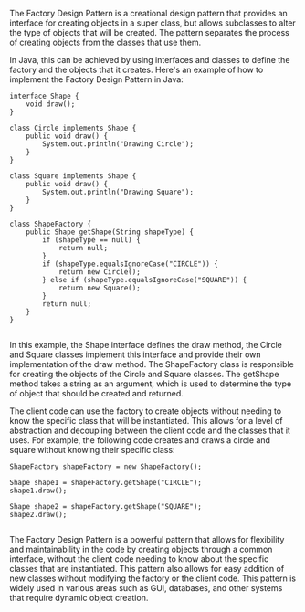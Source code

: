 The Factory Design Pattern is a creational design pattern that provides an interface for creating objects in a super class, but allows subclasses to alter the type of objects that will be created. The pattern separates the process of creating objects from the classes that use them.

In Java, this can be achieved by using interfaces and classes to define the factory and the objects that it creates. Here's an example of how to implement the Factory Design Pattern in Java:


```
interface Shape {
    void draw();
}

class Circle implements Shape {
    public void draw() {
        System.out.println("Drawing Circle");
    }
}

class Square implements Shape {
    public void draw() {
        System.out.println("Drawing Square");
    }
}

class ShapeFactory {
    public Shape getShape(String shapeType) {
        if (shapeType == null) {
            return null;
        }
        if (shapeType.equalsIgnoreCase("CIRCLE")) {
            return new Circle();
        } else if (shapeType.equalsIgnoreCase("SQUARE")) {
            return new Square();
        }
        return null;
    }
}


```

In this example, the Shape interface defines the draw method, the Circle and Square classes implement this interface and provide their own implementation of the draw method. The ShapeFactory class is responsible for creating the objects of the Circle and Square classes. The getShape method takes a string as an argument, which is used to determine the type of object that should be created and returned.

The client code can use the factory to create objects without needing to know the specific class that will be instantiated. This allows for a level of abstraction and decoupling between the client code and the classes that it uses. For example, the following code creates and draws a circle and square without knowing their specific class:

```
ShapeFactory shapeFactory = new ShapeFactory();

Shape shape1 = shapeFactory.getShape("CIRCLE");
shape1.draw();

Shape shape2 = shapeFactory.getShape("SQUARE");
shape2.draw();


```

The Factory Design Pattern is a powerful pattern that allows for flexibility and maintainability in the code by creating objects through a common interface, without the client code needing to know about the specific classes that are instantiated. This pattern also allows for easy addition of new classes without modifying the factory or the client code. This pattern is widely used in various areas such as GUI, databases, and other systems that require dynamic object creation.





